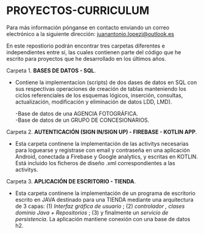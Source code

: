 # PROYECTOS-CURRICULUM
Para más información pónganse en contacto enviando un correo electrónico a la siguiente dirección: juanantonio.lopezj@outlook.es

En este repostiorio podrán encontrar tres carpetas diferentes e independientes entre sí, las cuales contienen parte del 
código que he escrito para proyectos que he desarrollado en los últimos años.  
     
Carpeta 1. **BASES DE DATOS - SQL**. 

  * Contiene la implementacíon (scripts) de dos dases de datos  en SQL con sus respectivas operaciones de creación de tablas manteniendo los 
  ciclos referenciales de los esquemas lógicos,  inserción, consultas, actualización, modificación y eliminación de datos
  LDD, LMD).
  
    -Base de datos de una AGENCIA FOTOGRÁFICA.  
    -Base de datos de un GRUPO DE CONCESIONARIOS.

Carpeta 2. **AUTENTICACIÓN (SIGN IN/SIGN UP) - FIREBASE - KOTLIN APP**. 

  * Esta carpeta continene la implementación de las activitys necesarias para loguearse y registrase con email y contraseña en una aplicación
  Android, conectada a Firebase y Google analytics, y escritas en KOTLIN. Está incluido los ficheros de diseño .xml correspondientes a las activitys. 
  

Carpeta 3. **APLICACIÓN DE ESCRITORIO - TIENDA**. 

  * Esta carpeta continene la implementación de un programa de escritorio escrito en JAVA destinado para una TIENDA  mediante una 
  arquitectura de 3 capas: (1) _Interfaz gráfica de usuario_ ; (2) _controlador , clases dominio Java + Repositorios_ ; (3) y finalmente un 
   _servicio de persistencia_. La aplicación mantiene conexión con una base de datos h2.
  
